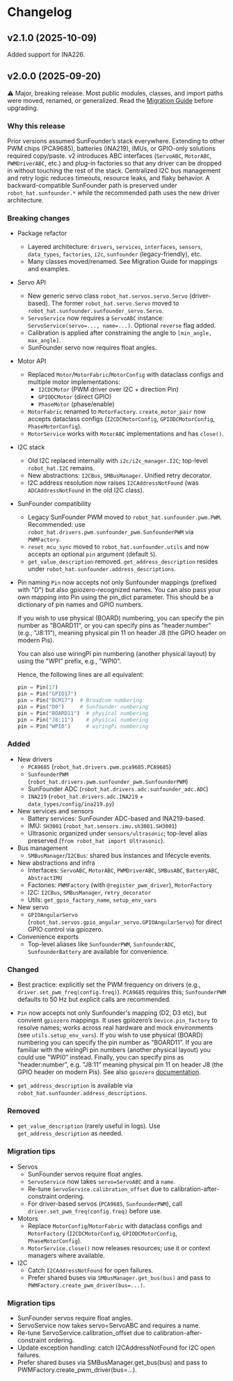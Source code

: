 # Changelog

## v2.1.0 (2025-10-09)

Added support for INA226.

## v2.0.0 (2025-09-20)

⚠️ Major, breaking release. Most public modules, classes, and import paths were moved, renamed, or generalized. Read the [Migration Guide](./docs/migration_guide_v2.md) before upgrading.

### Why this release

Prior versions assumed SunFounder’s stack everywhere. Extending to other PWM chips (PCA9685), batteries (INA219), IMUs, or GPIO-only solutions required copy/paste.
v2 introduces ABC interfaces (`ServoABC`, `MotorABC`, `PWMDriverABC`, etc.) and plug-in factories so that any driver can be dropped in without touching the rest of the stack.
Centralized I2C bus management and retry logic reduces timeouts, resource leaks, and flaky behavior.
A backward-compatible SunFounder path is preserved under `robot_hat.sunfounder.*` while the recommended path uses the new driver architecture.

### Breaking changes

- Package refactor
  - Layered architecture: `drivers`, `services`, `interfaces`, `sensors`, `data_types`, `factories`, `i2c`, `sunfounder` (legacy-friendly), etc.
  - Many classes moved/renamed. See Migration Guide for mappings and examples.
- Servo API
  - New generic servo class `robot_hat.servos.servo.Servo` (driver-based). The former `robot_hat.servo.Servo` moved to `robot_hat.sunfounder.sunfounder_servo.Servo`.
  - `ServoService` now requires a `ServoABC` instance: `ServoService(servo=..., name=...)`. Optional `reverse` flag added.
  - Calibration is applied after constraining the angle to `[min_angle, max_angle]`.
  - SunFounder servo now requires float angles.
- Motor API
  - Replaced `Motor`/`MotorFabric`/`MotorConfig` with dataclass configs and multiple motor implementations:
    - `I2CDCMotor` (PWM driver over I2C + direction Pin)
    - `GPIODCMotor` (direct GPIO)
    - `PhaseMotor` (phase/enable)
  - `MotorFabric` renamed to `MotorFactory`. `create_motor_pair` now accepts dataclass configs (`I2CDCMotorConfig`, `GPIODCMotorConfig`, `PhaseMotorConfig`).
  - `MotorService` works with `MotorABC` implementations and has `close()`.
- I2C stack
  - Old I2C replaced internally with `i2c/i2c_manager.I2C`; top-level `robot_hat.I2C` remains.
  - New abstractions: `I2CBus`, `SMBusManager`. Unified retry decorator.
  - I2C address resolution now raises `I2CAddressNotFound` (was `ADCAddressNotFound` in the old I2C class).
- SunFounder compatibility
  - Legacy SunFounder PWM moved to `robot_hat.sunfounder.pwm.PWM`. Recommended: use `robot_hat.drivers.pwm.sunfounder_pwm.SunfounderPWM` via `PWMFactory`.
  - `reset_mcu_sync` moved to `robot_hat.sunfounder.utils` and now accepts an optional `pin` argument (default `5`).
  - `get_value_description` removed. `get_address_description` resides under `robot_hat.sunfounder.address_descriptions`.
- Pin naming
  `Pin` now accepts not only Sunfounder mappings (prefixed with "D") but also gpiozero-recognized names. You can also pass your own mapping into Pin using the pin_dict parameter. This should be a dictionary of pin names and GPIO numbers.

  If you wish to use physical (BOARD) numbering, you can specify the pin number as "BOARD11", or you can specify pins as "header:number" (e.g., "J8:11"), meaning physical pin 11 on header J8 (the GPIO header on modern Pis).

  You can also use wiringPi pin numbering (another physical layout) by using the "WPI" prefix, e.g., "WPI0".

  Hence, the following lines are all equivalent:

  ```python
  pin = Pin(17)
  pin = Pin("GPIO17")
  pin = Pin("BCM17")  # Broadcom numbering
  pin = Pin("D0")     # Sunfounder numbering
  pin = Pin("BOARD11")  # physical numbering
  pin = Pin("J8:11")    # physical numbering
  pin = Pin("WPI0")     # wiringPi numbering
  ```

### Added

- New drivers
  - `PCA9685` (`robot_hat.drivers.pwm.pca9685.PCA9685`)
  - `SunfounderPWM` (`robot_hat.drivers.pwm.sunfounder_pwm.SunfounderPWM`)
  - SunFounder ADC (`robot_hat.drivers.adc.sunfounder_adc.ADC`)
  - `INA219` (`robot_hat.drivers.adc.INA219` + `data_types/config/ina219.py`)
- New services and sensors
  - Battery services: SunFounder ADC-based and INA219-based.
  - IMU: `SH3001` (`robot_hat.sensors.imu.sh3001.SH3001`)
  - Ultrasonic organized under `sensors/ultrasonic`; top-level alias preserved (`from robot_hat import Ultrasonic`).
- Bus management
  - `SMBusManager`/`I2CBus`: shared bus instances and lifecycle events.
- New abstractions and infra
  - Interfaces: `ServoABC`, `MotorABC`, `PWMDriverABC`, `SMBusABC`, `BatteryABC`, `AbstractIMU`
  - Factories: `PWMFactory` (with `@register_pwm_driver`), `MotorFactory`
  - I2C: `I2CBus`, `SMBusManager`, `retry_decorator`
  - Utils: `get_gpio_factory_name`, `setup_env_vars`
- New servo
  - `GPIOAngularServo` (`robot_hat.servos.gpio_angular_servo.GPIOAngularServo`) for direct GPIO control via gpiozero.
- Convenience exports
  - Top-level aliases like `SunfounderPWM`, `SunfounderADC`, `SunfounderBattery` are available for convenience.

### Changed

- Best practice: explicitly set the PWM frequency on drivers (e.g., `driver.set_pwm_freq(config.freq)`). `PCA9685` requires this; `SunfounderPWM` defaults to 50 Hz but explicit calls are recommended.
- `Pin` now accepts not only Sunfounder's mapping (D2, D3 etc), but convient `gpiozero` mappings. It uses gpiozero’s `Device.pin_factory` to resolve names; works across real hardware and mock environments (see `utils.setup_env_vars`). If you wish to use physical (BOARD) numbering you can specify the pin number as "BOARD11”. If you are familiar with the wiringPi pin numbers (another physical layout) you could use "WPI0” instead. Finally, you can specify pins as "header:number”, e.g. "J8:11” meaning physical pin 11 on header J8 (the GPIO header on modern Pis). See also `gpiozero` [documentation](https://gpiozero.readthedocs.io/en/stable/recipes.html#pin-numbering).

- `get_address_description` is available via `robot_hat.sunfounder.address_descriptions`.

### Removed

- `get_value_description` (rarely useful in logs). Use `get_address_description` as needed.

### Migration tips

- Servos
  - SunFounder servos require float angles.
  - `ServoService` now takes `servo=ServoABC` and a `name`.
  - Re-tune `ServoService.calibration_offset` due to calibration-after-constraint ordering.
  - For driver-based servos (`PCA9685`, `SunfounderPWM`), call `driver.set_pwm_freq(config.freq)` before use.
- Motors
  - Replace `MotorConfig`/`MotorFabric` with dataclass configs and `MotorFactory` (`I2CDCMotorConfig`, `GPIODCMotorConfig`, `PhaseMotorConfig`).
  - `MotorService.close()` now releases resources; use it or context managers where available.
- I2C
  - Catch `I2CAddressNotFound` for open failures.
  - Prefer shared buses via `SMBusManager.get_bus(bus)` and pass to `PWMFactory.create_pwm_driver(bus=...)`.

### Migration tips

- SunFounder servos require float angles.
- ServoService now takes servo=ServoABC and requires a name.
- Re-tune ServoService.calibration_offset due to calibration-after-constraint ordering.
- Update exception handling: catch I2CAddressNotFound for I2C open failures.
- Prefer shared buses via SMBusManager.get_bus(bus) and pass to PWMFactory.create_pwm_driver(bus=...).
